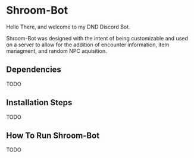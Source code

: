 # Shroom-Bot

Hello There, and welcome to my DND Discord Bot. 

Shroom-Bot was designed with the intent of being customizable and used on a server to allow for the addition of encounter information, item managment, and random NPC aquisition. 

## Dependencies 
TODO

## Installation Steps
TODO

## How To Run Shroom-Bot
TODO